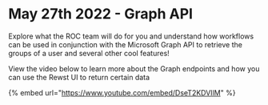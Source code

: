 # May 27th 2022 - Graph API

Explore what the ROC team will do for you and understand how workflows can be used in conjunction with the Microsoft Graph API to retrieve the groups of a user and several other cool features!

View the video below to learn more about the Graph endpoints and how you can use the Rewst UI to return certain data

{% embed url="https://www.youtube.com/embed/DseT2KDVIlM" %}
